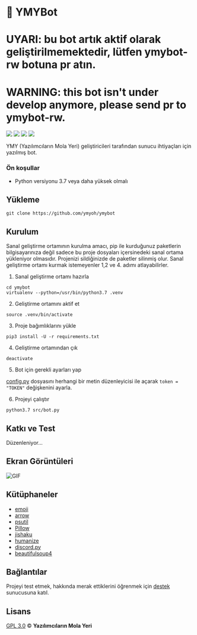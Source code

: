 # :robot: YMYBot

# UYARI: bu bot artık aktif olarak geliştirilmemektedir, lütfen ymybot-rw botuna pr atın.
# WARNING: this bot isn't under develop anymore, please send pr to ymybot-rw.

<p>
  <img src="https://img.shields.io/discord/418887354699350028?style=flat">
  <img src="https://img.shields.io/badge/python-3.7-blue">
  <img src="https://img.shields.io/badge/discord-py-blue">
  <img src="https://img.shields.io/badge/code%20style-black-black">
</p>

YMY (Yazılımcıların Mola Yeri) geliştiricileri tarafından sunucu ihtiyaçları için yazılmış bot.

### Ön koşullar
* Python versiyonu 3.7 veya daha yüksek olmalı

## Yükleme
```
git clone https://github.com/ymyoh/ymybot
```

## Kurulum
Sanal geliştirme ortamının kurulma amacı, pip ile kurduğunuz paketlerin bilgisayarınıza değil sadece bu proje dosyaları içersinedeki sanal ortama yükleniyor olmasıdır. Projenizi sildiğinizde de paketler silinmiş olur. Sanal geliştirme ortamı kurmak istemeyenler 1,2 ve 4. adımı atlayabilirler.

1. Sanal geliştirme ortamı hazırla

```
cd ymybot
virtualenv --python=/usr/bin/python3.7 .venv
```

2. Geliştirme ortamını aktif et

```
source .venv/bin/activate
```

3. Proje bağımlıklarını yükle

```
pip3 install -U -r requirements.txt
```

4. Geliştirme ortamından çık

```
deactivate
```

5. Bot için gerekli ayarları yap

[config.py](https://github.com/ymy-discord/ymybot/blob/master/src/config.py) dosyasını herhangi bir metin düzenleyicisi ile açarak `token = "TOKEN"` değişkenini ayarla.

6. Projeyi çalıştır

```
python3.7 src/bot.py
```

## Katkı ve Test
Düzenleniyor...

## Ekran Görüntüleri

![GIF](https://i.imgur.com/6yTRFq1.gif)

## Kütüphaneler
* [emoji](https://github.com/carpedm20/emoji)
* [arrow](https://github.com/crsmithdev/arrow)
* [psutil](https://github.com/giampaolo/psutil)
* [Pillow](https://github.com/python-pillow/Pillow)
* [jishaku](https://github.com/Gorialis/jishaku)
* [humanize](https://github.com/jmoiron/humanize)
* [discord.py](https://github.com/Rapptz/discord.py)
* [beautifulsoup4](https://code.launchpad.net/beautifulsoup)

## Bağlantılar
Projeyi test etmek, hakkında merak ettiklerini öğrenmek için [destek](https://discord.gg/KazHgb2) sunucusuna katıl.

## Lisans
[GPL 3.0](LICENSE) © **Yazılımcıların Mola Yeri**
